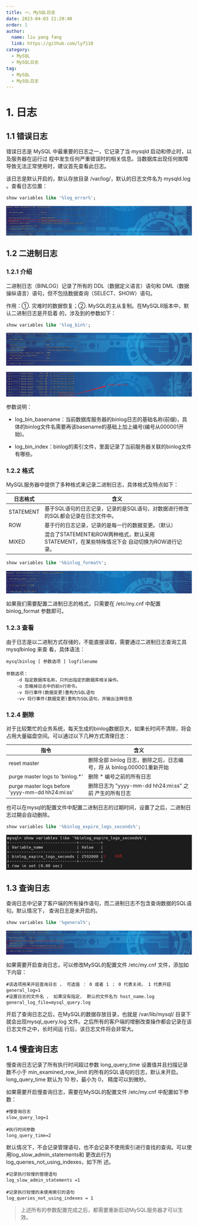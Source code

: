 ```yaml
---
title: 一、MySQL日志
date: 2023-04-03 21:29:40
order: 1
author:
  name: liu yang fang 
  link: https://github.com/lyf110
category:
  - MySQL
  - MySQL日志
tag:
  - MySQL
  - MySQL日志
---
```




# 1. 日志

## 1.1 错误日志

错误日志是 MySQL 中最重要的日志之一，它记录了当 mysqld 启动和停止时，以及服务器在运行过 程中发生任何严重错误时的相关信息。当数据库出现任何故障导致无法正常使用时，建议首先查看此日志。

该日志是默认开启的，默认存放目录 /var/log/，默认的日志文件名为 mysqld.log 。查看日志位置：

```sql
show variables like '%log_error%';
```

![](./assets/202210190821721.jpeg)

## 1.2 二进制日志

### 1.2.1 介绍

二进制日志（BINLOG）记录了所有的 DDL（数据定义语言）语句和 DML（数据操纵语言）语句，但不包括数据查询（SELECT、SHOW）语句。

作用：①. 灾难时的数据恢复；②. MySQL的主从复制。在MySQL8版本中，默认二进制日志是开启着 的，涉及到的参数如下：

```sql
show variables like '%log_bin%';
```



![](./assets/202210190822085.jpeg)

![](./assets/202210190822872.jpeg)

参数说明：

- log_bin_basename：当前数据库服务器的binlog日志的基础名称(前缀)，具体的binlog文件名需要再该basename的基础上加上编号(编号从000001开始)。

- log_bin_index：binlog的索引文件，里面记录了当前服务器关联的binlog文件有哪些。

### 1.2.2 格式

MySQL服务器中提供了多种格式来记录二进制日志，具体格式及特点如下：

| **日志格式** | **含义**                                                     |
| ------------ | ------------------------------------------------------------ |
| STATEMENT    | 基于SQL语句的日志记录，记录的是SQL语句，对数据进行修改的SQL都会记录在日志文件中。 |
| ROW          | 基于行的日志记录，记录的是每一行的数据变更。（默认）         |
| MIXED        | 混合了STATEMENT和ROW两种格式，默认采用STATEMENT，在某些特殊情况下会 自动切换为ROW进行记录。 |

```sql
show variables like '%binlog_format%';
```

![](./assets/202210190824341.jpeg)

如果我们需要配置二进制日志的格式，只需要在 /etc/my.cnf 中配置 binlog_format 参数即可。

### 1.2.3 查看

由于日志是以二进制方式存储的，不能直接读取，需要通过二进制日志查询工具 mysqlbinlog 来查 看，具体语法：

```shell
mysqlbinlog [ 参数选项 ] logfilename

参数选项：
    -d 指定数据库名称，只列出指定的数据库相关操作。
    -o 忽略掉日志中的前n行命令。
    -v 将行事件(数据变更)重构为SQL语句
    -vv 将行事件(数据变更)重构为SQL语句，并输出注释信息
```



### 1.2.4 删除

对于比较繁忙的业务系统，每天生成的binlog数据巨大，如果长时间不清除，将会占用大量磁盘空间。可以通过以下几种方式清理日志：

| **指令**                                         | **含义**                                                     |
| ------------------------------------------------ | ------------------------------------------------------------ |
| reset master                                     | 删除全部 binlog 日志，删除之后，日志编号，将 从 binlog.000001重新开始 |
| purge master logs to 'binlog.*'                  | 删除 * 编号之前的所有日志                                    |
| purge master logs before 'yyyy-mm-dd hh24:mi:ss' | 删除日志为 "yyyy-mm-dd  hh24:mi:ss" 之前 产生的所有日志      |

也可以在mysql的配置文件中配置二进制日志的过期时间，设置了之后，二进制日志过期会自动删除。

```sql
show variables like '%binlog_expire_logs_seconds%';
```

![image-20221019082811917](./assets/202210190828811.png)

## 1.3 查询日志

查询日志中记录了客户端的所有操作语句，而二进制日志不包含查询数据的SQL语句。默认情况下， 查询日志是未开启的。

```sql
show variables like '%general%';
```



![](./assets/202210190828140.jpeg)

如果需要开启查询日志，可以修改MySQL的配置文件 /etc/my.cnf 文件，添加如下内容：

```properties
#该选项用来开启查询日志 ， 可选值 ： 0 或者 1 ； 0 代表关闭， 1 代表开启
general_log=1
#设置日志的文件名 ， 如果没有指定， 默认的文件名为 host_name.log
general_log_file=mysql_query.log
```

开启了查询日志之后，在MySQL的数据存放目录，也就是 /var/lib/mysql/ 目录下就会出现mysql_query.log 文件。之后所有的客户端的增删改查操作都会记录在该日志文件之中，长时间运 行后，该日志文件将会非常大。

## 1.4 慢查询日志

慢查询日志记录了所有执行时间超过参数 long_query_time 设置值并且扫描记录数不小于 min_examined_row_limit 的所有的SQL语句的日志，默认未开启。long_query_time 默认为 10 秒，最小为 0， 精度可以到微秒。

如果需要开启慢查询日志，需要在MySQL的配置文件 /etc/my.cnf 中配置如下参数：

```properties
#慢查询日志
slow_query_log=1

#执行时间参数
long_query_time=2
```



默认情况下，不会记录管理语句，也不会记录不使用索引进行查找的查询。可以使用log_slow_admin_statements和 更改此行为 log_queries_not_using_indexes，如下所 述。

```properties
#记录执行较慢的管理语句
log_slow_admin_statements =1

#记录执行较慢的未使用索引的语句
log_queries_not_using_indexes = 1
```

> 上述所有的参数配置完成之后，都需要重新启动MySQL服务器才可以生效。